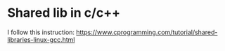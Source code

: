 # Shared lib in c/c++

I follow this instruction: https://www.cprogramming.com/tutorial/shared-libraries-linux-gcc.html
